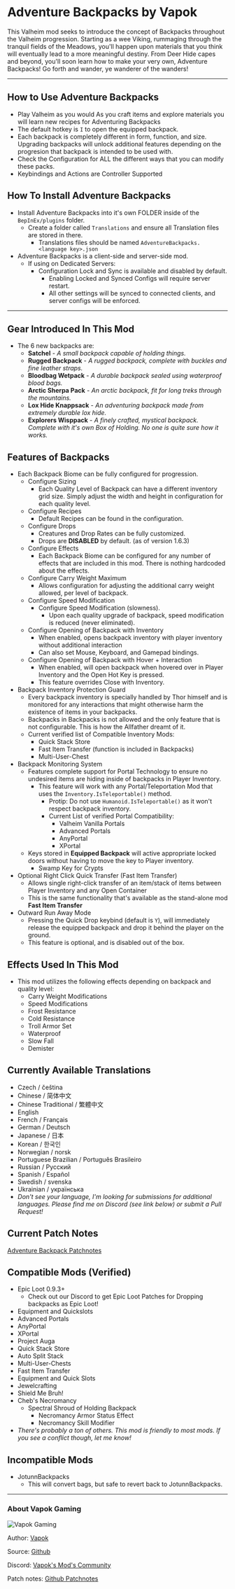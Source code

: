 # Adventure Backpacks by Vapok

This Valheim mod seeks to introduce the concept of Backpacks throughout the Valheim progression. 
Starting as a wee Viking, rummaging through the tranquil fields of the Meadows, you'll happen upon materials 
that you think will eventually lead to a more meaningful destiny.  From Deer Hide capes and beyond, you'll soon 
learn how to make your very own, Adventure Backpacks!  Go forth and wander, ye wanderer of the wanders! 

---

## How to Use Adventure Backpacks
* Play Valheim as you would As you craft items and explore materials you will learn new recipes for Adventuring Backpacks
* The default hotkey is `I` to open the equipped backpack.
* Each backpack is completely different in form, function, and size.  Upgrading backpacks will unlock additional features depending on the progresion that backpack is intended to be used with.
* Check the Configuration for ALL the different ways that you can modify these packs.
* Keybindings and Actions are Controller Supported

## How To Install Adventure Backpacks
* Install Adventure Backpacks into it's own FOLDER inside of the `BepInEx/plugins` folder.
  * Create a folder called `Translations` and ensure all Translation files are stored in there.
    * Translations files should be named `AdventureBackpacks.<language key>.json`
* Adventure Backpacks is a client-side and server-side mod.
  * If using on Dedicated Servers:
    * Configuration Lock and Sync is available and disabled by default.
      * Enabling Locked and Synced Configs will require server restart.
      * All other settings will be synced to connected clients, and server configs will be enforced.

---

## Gear Introduced In This Mod
* The 6 new backpacks are:
    * **Satchel** - _A small backpack capable of holding things._
    * **Rugged Backpack**  - _A rugged backpack, complete with buckles and fine leather straps._
    * **Bloodbag Wetpack** - _A durable backpack sealed using waterproof blood bags._
    * **Arctic Sherpa Pack** - _An arctic backpack, fit for long treks through the mountains._
    * **Lox Hide Knappsack** - _An adventuring backpack made from extremely durable lox hide._
    * **Explorers Wisppack** - _A finely crafted, mystical backpack. Complete with it's own Box of Holding. No one is quite sure how it works._

## Features of Backpacks
* Each Backpack Biome can be fully configured for progression.
  * Configure Sizing
    * Each Quality Level of Backpack can have a different inventory grid size. Simply adjust the width and height in configuration for each quality level.
  * Configure Recipes
    * Default Recipes can be found in the configuration.
  * Configure Drops
    * Creatures and Drop Rates can be fully customized.
    * Drops are **DISABLED** by default. (as of version 1.6.3)
  * Configure Effects
    * Each Backpack Biome can be configured for any number of effects that are included in this mod.  There is nothing hardcoded about the effects.
  * Configure Carry Weight Maximum
    * Allows configuration for adjusting the additional carry weight allowed, per level of backpack.
  * Configure Speed Modification
    * Configure Speed Modification (slowness).
      * Upon each quality upgrade of backpack, speed modification is reduced (never eliminated).
  * Configure Opening of Backpack with Inventory
    * When enabled, opens backpack inventory with player inventory without additional interaction
    * Can also set Mouse, Keyboard, and Gamepad bindings.
  * Configure Opening of Backpack with Hover + Interaction
    * When enabled, will open backpack when hovered over in Player Inventory and the Open Hot Key is pressed.
    * This feature overrides Close with Inventory.
* Backpack Inventory Protection Guard
  * Every backpack inventory is specially handled by Thor himself and is monitored for any interactions that might otherwise harm the existence of items in your backpacks.
  * Backpacks in Backpacks is not allowed and the only feature that is not configurable. This is how the Allfather dreamt of it.
  * Current verified list of Compatible Inventory Mods:
    * Quick Stack Store
    * Fast Item Transfer (function is included in Backpacks)
    * Multi-User-Chest
* Backpack Monitoring System
  * Features complete support for Portal Technology to ensure no undesired items are hiding inside of backpacks in Player Inventory.
    * This feature will work with any Portal/Teleportation Mod that uses the `Inventory.IsTeleportable()` method.
      * Protip: Do not use `Humanoid.IsTeleportable()` as it won't respect backpack inventory.
      * Current List of verified Portal Compatibility:
        * Valheim Vanilla Portals
        * Advanced Portals
        * AnyPortal
        * XPortal
  * Keys stored in **Equipped Backpack** will active appropriate locked doors without having to move the key to Player inventory.
    * Swamp Key for Crypts
* Optional Right Click Quick Transfer (Fast Item Transfer)
  * Allows single right-click transfer of an item/stack of items between Player Inventory and any Open Container
  * This is the same functionality that's available as the stand-alone mod **Fast Item Transfer**
* Outward Run Away Mode
  * Pressing the Quick Drop keybind (default is `Y`), will immediately release the equipped backpack and drop it behind the player on the ground.
  * This feature is optional, and is disabled out of the box.
       

## Effects Used In This Mod
* This mod utilizes the following effects depending on backpack and quality level:
  * Carry Weight Modifications
  * Speed Modifications
  * Frost Resistance
  * Cold Resistance
  * Troll Armor Set
  * Waterproof
  * Slow Fall
  * Demister

## Currently Available Translations
* Czech / čeština
* Chinese / 简体中文
* Chinese Traditional / 繁體中文
* English
* French / Français
* German / Deutsch
* Japanese / 日本
* Korean / 한국인
* Norwegian / norsk
* Portuguese Brazilian / Português Brasileiro
* Russian / Русский
* Spanish / Español
* Swedish / svenska
* Ukrainian / українська
* *Don't see your language, I'm looking for submissions for additional languages. Please find me on Discord (see link below) or submit a Pull Request!*

## Current Patch Notes
[Adventure Backpack Patchnotes](https://github.com/Vapok/AdventureBackpacks/blob/main/CHANGELOG.md) 

## Compatible Mods (Verified)
* Epic Loot 0.9.3+
  * Check out our Discord to get Epic Loot Patches for Dropping backpacks as Epic Loot!
* Equipment and Quickslots
* Advanced Portals
* AnyPortal
* XPortal
* Project Auga
* Quick Stack Store
* Auto Split Stack
* Multi-User-Chests
* Fast Item Transfer
* Equipment and Quick Slots
* Jewelcrafting
* Shield Me Bruh!
* Cheb's Necromancy
  * Spectral Shroud of Holding Backpack
    * Necromancy Armor Status Effect
    * Necromancy Skill Modifier
* _There's probably a ton of others. This mod is friendly to most mods. If you see a conflict though, let me know!_

## Incompatible Mods
* JotunnBackpacks
  * This will convert bags, but safe to revert back to JotunnBackpacks.

---

### About Vapok Gaming
![Vapok Gaming](https://avatars.githubusercontent.com/u/1264136?s=180&v=4)

Author: [Vapok](https://github.com/Vapok)

Source: [Github](https://github.com/Vapok/AdventureBackpacks)

Discord: [Vapok's Mod's Community](https://discord.gg/5YAJkRFBXt)

Patch notes: [Github Patchnotes](https://github.com/Vapok/AdventureBackpacks/blob/main/CHANGELOG.md)